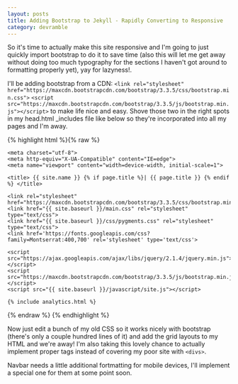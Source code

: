 ```yaml
---
layout: posts
title: Adding Bootstrap to Jekyll - Rapidly Converting to Responsive
category: devramble
---
```


So it's time to actually make this site responsive and I'm going to just quickly import bootstrap to do it to save time (also this will let me get away without doing too much typography for the sections I haven't got around to formatting properly yet), yay for lazyness!.

I'll be adding bootstrap from a CDN: `<link rel="stylesheet" href="https://maxcdn.bootstrapcdn.com/bootstrap/3.3.5/css/bootstrap.min.css">` `<script src="https://maxcdn.bootstrapcdn.com/bootstrap/3.3.5/js/bootstrap.min.js"></script>` to make life nice and easy. Shove those two in the right spots in my head.html _includes file like below so they're incorporated into all my pages and I'm away.

{% highlight html %}{% raw %}

<head>
	
    <meta charset="utf-8">
    <meta http-equiv="X-UA-Compatible" content="IE=edge">
    <meta name="viewport" content="width=device-width, initial-scale=1">

    <title> {{ site.name }} {% if page.title %}| {{ page.title }} {% endif %} </title>
    
    <link rel="stylesheet" href="https://maxcdn.bootstrapcdn.com/bootstrap/3.3.5/css/bootstrap.min.css">
    <link href="{{ site.baseurl }}/main.css" rel="stylesheet" type="text/css">
    <link href="{{ site.baseurl }}/css/pygments.css" rel="stylesheet" type="text/css">
    <link href='https://fonts.googleapis.com/css?family=Montserrat:400,700' rel='stylesheet' type='text/css'>
    
    <script src="https://ajax.googleapis.com/ajax/libs/jquery/2.1.4/jquery.min.js"></script>
    <script src="https://maxcdn.bootstrapcdn.com/bootstrap/3.3.5/js/bootstrap.min.js"></script>
    <script src="{{ site.baseurl }}/javascript/site.js"></script>
    
    {% include analytics.html %}
	
</head>

{% endraw %} {% endhighlight %}

Now just edit a bunch of my old CSS so it works nicely with bootstrap (there's only a couple hundred lines of it) and add the grid layouts to my HTML and we're away! I'm also taking this lovely chance to actually implement proper tags instead of covering my poor site with `<divs>`.

Navbar needs a little additional fortmatting for mobile devices, I'll implement a special one for them at some point soon.